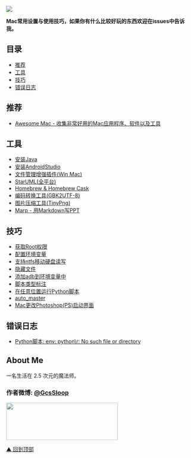 ![](http://ww2.sinaimg.cn/large/005Xtdi2jw1f5waqfo7rnj30rs05kaah.jpg)

**Mac常用设置与使用技巧，如果你有什么比较好玩的东西欢迎在issues中告诉我。**

## 目录

- [推荐](#推荐)
- [工具](#工具)
- [技巧](#技巧)
- [错误日志](#错误日志)


## 推荐

* [Awesome Mac - 收集非常好用的Mac应用程序、软件以及工具](https://github.com/jaywcjlove/awesome-mac)


## 工具

* [安装Java](https://github.com/GcsSloop/MacDeveloper/blob/master/Tools/Java.md)
* [安装AndroidStudio](https://github.com/GcsSloop/MacDeveloper/blob/master/Tools/AndroidStudio.md)
* [文件管理增强插件(Win Mac)](https://github.com/GcsSloop/MacDeveloper/blob/master/Tools/XtraFinder.md)
* [StarUML(全平台)](https://github.com/GcsSloop/MacDeveloper/blob/master/Tools/StarUML.md)
* [Homebrew & Homebrew Cask](https://github.com/GcsSloop/MacDeveloper/blob/master/Tools/Homebrew.md)
* [编码转换工具(GBK2UTF-8)](https://github.com/GcsSloop/MacDeveloper/blob/master/PythonProject/GBK2UFT8/README.md)
* [图片压缩工具(TinyPng)](https://github.com/GcsSloop/MacDeveloper/blob/master/PythonProject/TinyPng/README.md)
* [Marp - 用Markdown写PPT](https://github.com/yhatt/marp)


## 技巧

* [获取Root权限](https://github.com/GcsSloop/MacDeveloper/blob/master/Skill/Root.md)
* [配置环境变量](https://github.com/GcsSloop/MacDeveloper/blob/master/Skill/Path.md)
* [支持ntfs移动硬盘读写](https://github.com/GcsSloop/MacDeveloper/blob/master/Skill/Support_Ntfs.md)
* [隐藏文件](https://github.com/GcsSloop/MacDeveloper/blob/master/Skill/HideFile.md)
* [添加adb到环境变量中](https://github.com/GcsSloop/MacDeveloper/blob/master/Skill/AddAdbInPath.md)
* [脚本类型标注](https://github.com/GcsSloop/MacDeveloper/blob/master/Skill/Script.md)
* [在任意位置运行Python脚本](https://github.com/GcsSloop/MacDeveloper/blob/master/Skill/RunPython.md)
* [auto_master](https://github.com/GcsSloop/MacDeveloper/blob/master/Skill/Auto_master.md)
* [Mac更改Photoshop(PS)启动界面](https://github.com/GcsSloop/MacDeveloper/blob/master/Skill/PsChangeSplash(Mac).md)

## 错误日志

* [Python脚本: env: python\r: No such file or directory](https://github.com/GcsSloop/MacDeveloper/blob/master/Error/Python%E8%84%9A%E6%9C%AC:%20env:%20python%5Cr:%20No%20such%20file%20or%20directory.md)


## About Me

一名生活在 2.5 次元的魔法师。

### 作者微博: [@GcsSloop](http://weibo.com/GcsSloop)

<a href="https://github.com/GcsSloop/README/blob/master/README.md" target="_blank"> <img src="http://ww4.sinaimg.cn/large/005Xtdi2gw1f1qn89ihu3j315o0dwwjc.jpg" width=300 height=100 /> </a>

[▲ 回到顶部](#目录)
